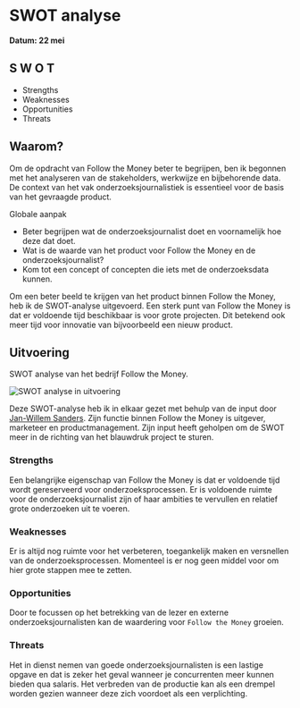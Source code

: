 # SWOT analyse

__Datum: 22 mei__

## S W O T

* Strengths
* Weaknesses
* Opportunities
* Threats

## Waarom?

Om de opdracht van Follow the Money beter te begrijpen, ben ik begonnen met het analyseren van de stakeholders, werkwijze en bijbehorende data. De context van het vak onderzoeksjournalistiek is essentieel voor de basis van het gevraagde product. 

Globale aanpak

* Beter begrijpen wat de onderzoeksjournalist doet en voornamelijk hoe deze dat doet.
* Wat is de waarde van het product voor Follow the Money en de onderzoeksjournalist?
* Kom tot een concept of concepten die iets met de onderzoeksdata kunnen. 

Om een beter beeld te krijgen van het product binnen Follow the Money, heb ik de SWOT-analyse uitgevoerd. Een sterk punt van Follow the Money is dat er voldoende tijd beschikbaar is voor grote projecten. Dit betekend ook meer tijd voor innovatie van bijvoorbeeld een nieuw product.

## Uitvoering

SWOT analyse van het bedrijf Follow the Money.

![SWOT analyse in uitvoering](content/swot2.png)



Deze SWOT-analyse heb ik in elkaar gezet met behulp van de input door [Jan-Willem Sanders](https://www.linkedin.com/in/janwillemsanders). Zijn functie binnen Follow the Money is uitgever, marketeer en productmanagement. Zijn input heeft geholpen om de SWOT meer in de richting van het blauwdruk project te sturen. 


### Strengths

Een belangrijke eigenschap van Follow the Money is dat er voldoende tijd wordt gereserveerd voor onderzoeksprocessen. Er is voldoende ruimte voor de onderzoeksjournalist zijn of haar ambities te vervullen en relatief grote onderzoeken uit te voeren.

### Weaknesses

Er is altijd nog ruimte voor het verbeteren, toegankelijk maken en versnellen van de onderzoeksprocessen. Momenteel is er nog geen middel voor om hier grote stappen mee te zetten.

### Opportunities

Door te focussen op het betrekking van de lezer en externe onderzoeksjournalisten kan de waardering voor `Follow the Money` groeien.

### Threats

Het in dienst nemen van goede onderzoeksjournalisten is een lastige opgave en dat is zeker het geval wanneer je concurrenten meer kunnen bieden qua salaris. Het verbreden van de productie kan als een drempel worden gezien wanneer deze zich voordoet als een verplichting.

